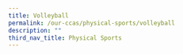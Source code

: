 ```yaml
---
title: Volleyball
permalink: /our-ccas/physical-sports/volleyball
description: ""
third_nav_title: Physical Sports
---
```

